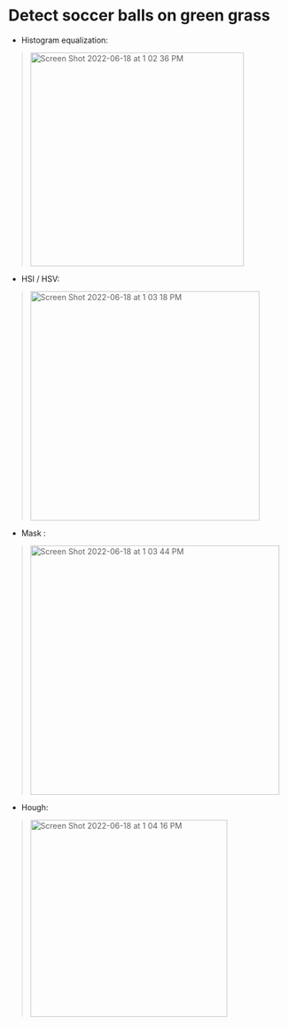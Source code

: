 # Detect soccer balls on green grass

- Histogram equalization:
> <img width="385" alt="Screen Shot 2022-06-18 at 1 02 36 PM" src="https://user-images.githubusercontent.com/87034655/174429757-9f931152-4514-4332-a946-57b01344d141.png">

- HSI / HSV:
> <img width="413" alt="Screen Shot 2022-06-18 at 1 03 18 PM" src="https://user-images.githubusercontent.com/87034655/174429774-c222ec0c-e733-42be-8723-e220325aa58d.png">

- Mask :
> <img width="449" alt="Screen Shot 2022-06-18 at 1 03 44 PM" src="https://user-images.githubusercontent.com/87034655/174429787-43413512-4d5f-44cf-b1a0-54a64ab8a009.png">

- Hough:
> <img width="355" alt="Screen Shot 2022-06-18 at 1 04 16 PM" src="https://user-images.githubusercontent.com/87034655/174429805-11dac8f4-3e46-4ba7-acd4-f8358a720c15.png">
